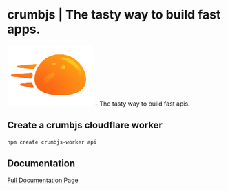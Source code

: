 # crumbjs | The tasty way to build fast apps.

<img src="https://raw.githubusercontent.com/tuplescompany/crumbjs/refs/heads/main/logo/crumbjs.png" alt="CrumbJS Logo" width="200"/>
- The tasty way to build fast apis.

## Create a crumbjs cloudflare worker

```bash
npm create crumbjs-worker api
```

## Documentation

[Full Documentation Page](https://crumbjs.com)
